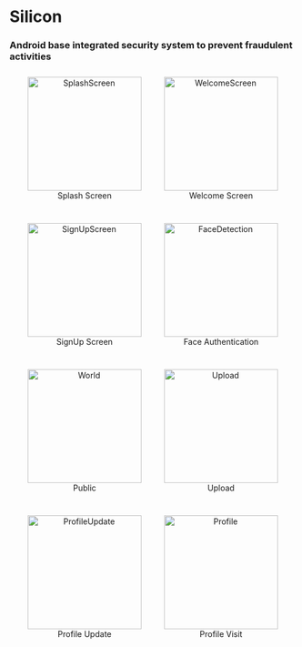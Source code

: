 # Silicon

### Android base integrated security system to prevent fraudulent activities

<div style="display: flex; justify-content: center; flex-wrap: wrap; gap: 20px;">

  <div style="text-align: center; margin: 10px;">
    <img src="https://github.com/lokeshimarathi/Silicon/assets/115028627/37790309-da16-4cdf-a624-371608368bf6" alt="SplashScreen" width="200"/>
    <div>Splash Screen</div>
  </div>

  <div style="text-align: center; margin: 10px;">
    <img src="https://github.com/lokeshimarathi/Silicon/assets/115028627/0af1c6fe-d4f4-4389-9d00-781628134419" alt="WelcomeScreen" width="200"/>
    <div>Welcome Screen</div>
  </div>

  <div style="text-align: center; margin: 10px;">
    <img src="https://github.com/lokeshimarathi/Silicon/assets/115028627/05cdaf6a-f790-41f2-9e82-d7a002434fbb" alt="SignUpScreen" width="200"/>
    <div>SignUp Screen</div>
  </div>

  <div style="text-align: center; margin: 10px;">
    <img src="https://github.com/lokeshimarathi/Silicon/assets/115028627/6e37494d-04e4-45b5-a4b7-f4e57eae10e4" alt="FaceDetection" width="200"/>
    <div>Face Authentication</div>
  </div>

  <div style="text-align: center; margin: 10px;">
    <img src="https://github.com/lokeshimarathi/Silicon/assets/115028627/7548d0eb-3d03-4a74-b3f8-5859d8e48767" alt="World" width="200"/>
    <div>Public</div>
  </div>

  <div style="text-align: center; margin: 10px;">
    <img src="https://github.com/lokeshimarathi/Silicon/assets/115028627/6733875b-f0c6-4a6c-aaa4-c9cbd009f134" alt="Upload" width="200"/>
    <div>Upload</div>
  </div>

  <div style="text-align: center; margin: 10px;">
    <img src="https://github.com/lokeshimarathi/Silicon/assets/115028627/f6e7241e-09f2-431e-85c7-b7b7eee37089" alt="ProfileUpdate" width="200"/>
    <div>Profile Update</div>
  </div>

  <div style="text-align: center; margin: 10px;">
    <img src="https://github.com/lokeshimarathi/Silicon/assets/115028627/032ad16a-ff50-416e-8a84-afffd25c1e52" alt="Profile" width="200"/>
    <div>Profile Visit</div>
  </div>

</div>
